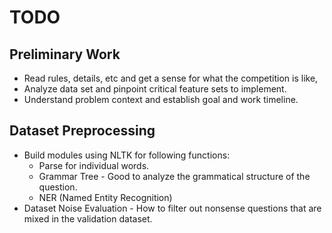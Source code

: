 # TODO

## Preliminary Work
* Read rules, details, etc and get a sense for what the competition is like,
* Analyze data set and pinpoint critical feature sets to implement.
* Understand problem context and establish goal and work timeline.

## Dataset Preprocessing
* Build modules using NLTK for following functions:
    * Parse for individual words.
    * Grammar Tree - Good to analyze the grammatical structure of the question.
    * NER (Named Entity Recognition)
* Dataset Noise Evaluation - How to filter out nonsense questions that are mixed in the validation dataset.
